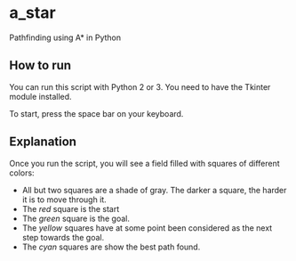 # a_star
Pathfinding using A* in Python

## How to run
You can run this script with Python 2 or 3. You need to have the Tkinter module installed.

To start, press the space bar on your keyboard.


## Explanation
Once you run the script, you will see a field filled with squares of different colors:
* All but two squares are a shade of gray. The darker a square, the harder it is to move through it.
* The *red* square is the start
* The *green* square is the goal.
* The *yellow* squares have at some point been considered as the next step towards the goal.
* The *cyan* squares are show the best path found.
